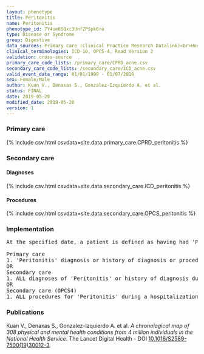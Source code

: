 ```yaml
---
layout: phenotype
title: Peritonitis
name: Peritonitis
phenotype_id: 7Y4ue6SQxc3UnfZPSpk6ra 
type: Disease or Syndrome
group: Digestive
data_sources: Primary care (Clinical Practice Research Datalink)<br>Hospitalizations (Hospital Episode Statistics) 
clinical_terminologies: ICD-10, OPCS-4, Read Version 2 
validation: cross-source
primary_care_code_lists: /primary_care/CPRD_acne.csv
secondary_care_code_lists: /secondary_care/ICD_acne.csv
valid_event_data_range: 01/01/1999 - 01/07/2016
sex: Female/Male
author: Kuan V., Denaxas S., Gonzalez-Izquierdo A. et al.
status: FINAL
date: 2019-05-20
modified_date: 2019-05-20
version: 1
---
```

### Primary care 
{% include csv.html csvdata=site.data.primary_care.CPRD_peritonitis %}
### Secondary care 
#### Diagnoses 
{% include csv.html csvdata=site.data.secondary_care.ICD_peritonitis %}
#### Procedures 
{% include csv.html csvdata=site.data.secondary_care.OPCS_peritonitis %}
### Implementation 
<pre>At the specified date, a patient is defined as having had 'Peritonitis' IF they meet the criteria for any of the following on or before the specified date. The earliest date on which the individual meets any of the following criteria on or before the specified date is defined as the first event date:

Primary care
1. 'Peritonitis' diagnosis or history of diagnosis or procedure during a consultation 
OR
Secondary care
1. ALL diagnoses of 'Peritonitis' or history of diagnosis during a hospitalization
OR
Secondary care (OPCS4)
1. ALL procedures for 'Peritonitis' during a hospitalization</pre> 
 
### Publications 
Kuan V., Denaxas S., Gonzalez-Izquierdo A. et al. _A chronological map of 308 physical and mental health conditions from 4 million individuals in the National Health Service_. The Lancet Digital Health - DOI <a href='https://www.thelancet.com/journals/landig/article/PIIS2589-7500(19)30012-3/fulltext'>10.1016/S2589-7500(19)30012-3</a>